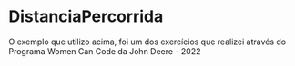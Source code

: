 # DistanciaPercorrida
O exemplo que utilizo acima, foi um dos exercícios que realizei através do Programa Women Can Code da John Deere - 2022

<!-- Criamos aqui um script que vai calcular o valor de uma corrida de motorista. Onde foram necessárias as seguintes informações:

1- A Distância percorrida,

2- O tipo de bandeira utilizada pelo motorista na corrida, sendo:

■ Bandeira 1 = R$ 5,00 por km percorrido

■ Bandeira 2 = R$ 7,00 por km percorrido -->

